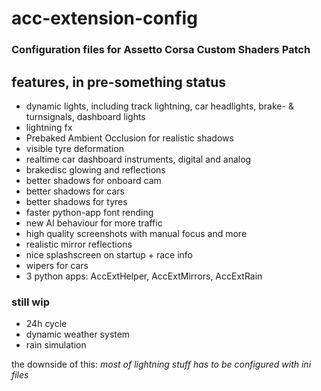 # acc-extension-config
### Configuration files for Assetto Corsa Custom Shaders Patch

## features, in pre-something status

  - dynamic lights, including track lightning, car headlights, brake- & turnsignals, dashboard lights
  - lightning fx
  - Prebaked Ambient Occlusion for realistic shadows
  - visible tyre deformation
  - realtime car dashboard instruments, digital and analog
  - brakedisc glowing and reflections
  - better shadows for onboard cam
  - better shadows for cars
  - better shadows for tyres
  - faster python-app font rending
  - new AI behaviour for more traffic
  - high quality screenshots with manual focus and more
  - realistic mirror reflections
  - nice splashscreen on startup + race info
  - wipers for cars
  - 3 python apps: AccExtHelper, AccExtMirrors, AccExtRain

### still wip

  - 24h cycle
  - dynamic weather system
  - rain simulation

the downside of this: *most of lightning stuff has to be configured with ini files*
